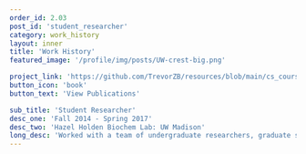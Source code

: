 ```yaml
---
order_id: 2.03
post_id: 'student_researcher'
category: work_history
layout: inner
title: 'Work History'
featured_image: '/profile/img/posts/UW-crest-big.png'

project_link: 'https://github.com/TrevorZB/resources/blob/main/cs_courses.pdf'
button_icon: 'book'
button_text: 'View Publications'

sub_title: 'Student Researcher'
desc_one: 'Fall 2014 - Spring 2017'
desc_two: 'Hazel Holden Biochem Lab: UW Madison'
long_desc: 'Worked with a team of undergraduate researchers, graduate students, and a lead scientist to study the structures and functions of various biochemical proteins. During my time working in this lab, I was able to publish two two primary author scientific papers.'
---
```

